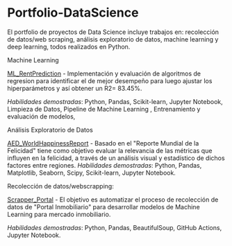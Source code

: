 # Portfolio-DataScience
El portfolio de proyectos de Data Science incluye trabajos en: recolección de datos/web scraping, análisis exploratorio de datos, machine learning y deep learning, todos realizados en Python.

Machine Learning

[ML_RentPrediction](https://github.com/fcndata/portfolio-datascience/blob/main/Rent_Prediction_Netherlands.ipynb]) - Implementación y evaluación de algoritmos de regresion para identificar el de mejor desempeño para luego ajustar los hiperparámetros y así obtener un R2= 83.45%.

*Habilidades demostradas*: Python, Pandas, Scikit-learn, Jupyter Notebook, Limpieza de Datos, Pipeline de Machine Learning , Entrenamiento y evaluación de modelos, 

Análisis Exploratorio de Datos

[AED_WorldHappinessReport](https://github.com/fcndata/portfolio-datascience/blob/main/AED_WorldHappinessReport.ipynb) - Basado en el "Reporte Mundial de la Felicidad" tiene como objetivo  evaluar la relevancia de las métricas que influyen en la felicidad, a través de un análisis visual y estadístico de dichos factores entre regiones.
*Habilidades demostradas*: Python, Pandas, Matplotlib, Seaborn, Scipy, Scikit-learn, Jupyter Notebook. 

Recolección de datos/webscrapping:

[Scrapper_Portal](https://github.com/fcndata/Scrapper_Portal/tree/main) - El objetivo es automatizar el proceso de recolección de datos de "Portal Inmobiliario" para desarrollar modelos de Machine Learning para mercado inmobiliario.

*Habilidades demostradas*: Python, Pandas, BeautifulSoup, GitHub Actions, Jupyter Notebook. 




